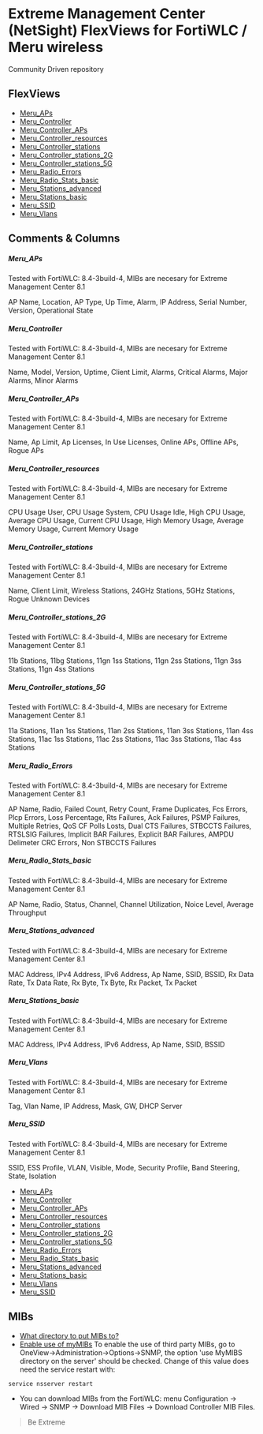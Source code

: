 # Extreme Management Center (NetSight) FlexViews for FortiWLC / Meru wireless

Community Driven repository


## FlexViews
* [Meru_APs](tpl/Meru_APs.tpl?raw=true)
* [Meru_Controller](tpl/Meru_Controller.tpl?raw=true)
* [Meru_Controller_APs](tpl/Meru_Controller_APs.tpl?raw=true)
* [Meru_Controller_resources](tpl/Meru_Controller_resources.tpl?raw=true)
* [Meru_Controller_stations](tpl/Meru_Controller_stations.tpl?raw=true)
* [Meru_Controller_stations_2G](tpl/Meru_Controller_stations_2G.tpl?raw=true)
* [Meru_Controller_stations_5G](tpl/Meru_Controller_stations_5G.tpl?raw=true)
* [Meru_Radio_Errors](tpl/Meru_Radio_Errors.tpl?raw=true)
* [Meru_Radio_Stats_basic](tpl/Meru_Radio_Stats_basic.tpl?raw=true)
* [Meru_Stations_advanced](tpl/Meru_Stations_advanced.tpl?raw=true)
* [Meru_Stations_basic](tpl/Meru_Stations_basic.tpl?raw=true)
* [Meru_SSID](tpl/Meru_SSID.tpl?raw=true)
* [Meru_Vlans](tpl/Meru_Vlans.tpl?raw=true)


## Comments & Columns

##### Meru_APs
Tested with FortiWLC: 8.4-3build-4, MIBs are necesary for Extreme Management Center 8.1

AP Name, Location, AP Type, Up Time, Alarm, IP Address, Serial Number, Version, Operational State

##### Meru_Controller
Tested with FortiWLC: 8.4-3build-4, MIBs are necesary for Extreme Management Center 8.1

Name, Model, Version, Uptime, Client Limit, Alarms, Critical Alarms, Major Alarms, Minor Alarms

##### Meru_Controller_APs
Tested with FortiWLC: 8.4-3build-4, MIBs are necesary for Extreme Management Center 8.1

Name, Ap Limit, Ap Licenses, In Use Licenses, Online APs, Offline APs, Rogue APs

##### Meru_Controller_resources
Tested with FortiWLC: 8.4-3build-4, MIBs are necesary for Extreme Management Center 8.1

CPU Usage User, CPU Usage System, CPU Usage Idle, High CPU Usage, Average CPU Usage, Current CPU Usage, High Memory Usage, Average Memory Usage, Current Memory Usage

##### Meru_Controller_stations
Tested with FortiWLC: 8.4-3build-4, MIBs are necesary for Extreme Management Center 8.1

Name, Client Limit, Wireless Stations, 24GHz Stations, 5GHz Stations, Rogue Unknown Devices

##### Meru_Controller_stations_2G
Tested with FortiWLC: 8.4-3build-4, MIBs are necesary for Extreme Management Center 8.1

11b Stations, 11bg Stations, 11gn 1ss Stations, 11gn 2ss Stations, 11gn 3ss Stations, 11gn 4ss Stations

##### Meru_Controller_stations_5G
Tested with FortiWLC: 8.4-3build-4, MIBs are necesary for Extreme Management Center 8.1

11a Stations, 11an 1ss Stations, 11an 2ss Stations, 11an 3ss Stations, 11an 4ss Stations, 11ac 1ss Stations, 11ac 2ss Stations, 11ac 3ss Stations, 11ac 4ss Stations

##### Meru_Radio_Errors
Tested with FortiWLC: 8.4-3build-4, MIBs are necesary for Extreme Management Center 8.1

AP Name, Radio, Failed Count, Retry Count, Frame Duplicates, Fcs Errors, Plcp Errors, Loss Percentage, Rts Failures, Ack Failures, PSMP Failures, Multiple Retries, QoS CF Polls Losts, Dual CTS Failures, STBCCTS Failures, RTSLSIG Failures, Implicit BAR Failures, Explicit BAR Failures, AMPDU Delimeter CRC Errors, Non STBCCTS Failures

##### Meru_Radio_Stats_basic
Tested with FortiWLC: 8.4-3build-4, MIBs are necesary for Extreme Management Center 8.1

AP Name, Radio, Status, Channel, Channel Utilization, Noice Level, Average Throughput

##### Meru_Stations_advanced
Tested with FortiWLC: 8.4-3build-4, MIBs are necesary for Extreme Management Center 8.1

MAC Address, IPv4 Address, IPv6 Address, Ap Name, SSID, BSSID, Rx Data Rate, Tx Data Rate, Rx Byte, Tx Byte, Rx Packet, Tx Packet

##### Meru_Stations_basic
Tested with FortiWLC: 8.4-3build-4, MIBs are necesary for Extreme Management Center 8.1

MAC Address, IPv4 Address, IPv6 Address, Ap Name, SSID, BSSID

##### Meru_Vlans
Tested with FortiWLC: 8.4-3build-4, MIBs are necesary for Extreme Management Center 8.1

Tag, Vlan Name, IP Address, Mask, GW, DHCP Server

##### Meru_SSID
Tested with FortiWLC: 8.4-3build-4, MIBs are necesary for Extreme Management Center 8.1

SSID, ESS Profile, VLAN, Visible, Mode, Security Profile, Band Steering, State, Isolation


* [Meru_APs](sample/Meru_APs.PNG?raw=true)
* [Meru_Controller](sample/Meru_Controller.PNG?raw=true)
* [Meru_Controller_APs](sample/Meru_Controller_APs.PNG?raw=true)
* [Meru_Controller_resources](sample/Meru_Controller_resources.PNG?raw=true)
* [Meru_Controller_stations](sample/Meru_Controller_stations.PNG?raw=true)
* [Meru_Controller_stations_2G](sample/Meru_Controller_stations_2G.PNG?raw=true)
* [Meru_Controller_stations_5G](sample/Meru_Controller_stations_5G.PNG?raw=true)
* [Meru_Radio_Errors](sample/Meru_Radio_Errors.PNG?raw=true)
* [Meru_Radio_Stats_basic](sample/Meru_Radio_Stats_basic.PNG?raw=true)
* [Meru_Stations_advanced](sample/Meru_Stations_advanced.PNG?raw=true)
* [Meru_Stations_basic](sample/Meru_Stations_basic.PNG?raw=true)
* [Meru_Vlans](sample/Meru_Vlans.PNG?raw=true)
* [Meru_SSID](sample/Meru_SSID.PNG?raw=true)

## MIBs
* [What directory to put MIBs to?](https://gtacknowledge.extremenetworks.com/articles/How_To/Netsight-Importing-a-MIB-into-Netsight)
* [Enable use of myMIBs](https://emc.extremenetworks.com/content/oneview/docs/admin/options/docs/ov_admin_options_snmp.html)
To enable the use of third party MIBs, go to OneView->Administration->Options->SNMP, the option 'use MyMIBS directory on the server' should be checked. Change of this value does need the service restart with:
```bash
service nsserver restart
```
* You can download MIBs from the FortiWLC: menu Configuration -> Wired -> SNMP -> Download MIB Files -> Download Controller MIB Files.

>Be Extreme
